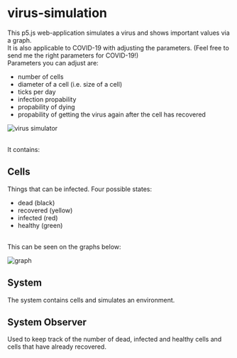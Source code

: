 # virus-simulation

This p5.js web-application simulates a virus and shows important values via a graph. <br>
It is also applicable to COVID-19 with adjusting the parameters. (Feel free to send me the right parameters for COVID-19!) <br>
Parameters you can adjust are:
- number of cells
- diameter of a cell (i.e. size of a cell)
- ticks per day
- infection propability
- propability of dying
- propability of getting the virus again after the cell has recovered

![virus simulator](https://github.com/moritzmitterdorfer/virus-simulation/blob/master/img.PNG)

<br>
It contains: 

## Cells
Things that can be infected. Four possible states:
- dead (black)
- recovered (yellow)
- infected (red)
- healthy (green)
<br>
This can be seen on the graphs below:<br>

![graph](https://github.com/moritzmitterdorfer/virus-simulation/blob/master/graph.png)


## System
The system contains cells and simulates an environment. 

## System Observer
Used to keep track of the number of dead, infected and healthy cells and cells that have already recovered. 
